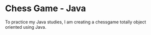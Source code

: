 # Chess Game - Java
To practice my Java studies, I am creating a chessgame totally object oriented using Java. 
